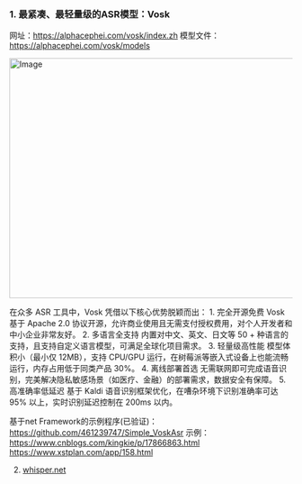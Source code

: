 ### **1. 最紧凑、最轻量级的ASR模型：Vosk**

网址：https://alphacephei.com/vosk/index.zh
模型文件：https://alphacephei.com/vosk/models

<img width="1214" height="426" alt="Image" src="https://github.com/user-attachments/assets/b2efc0e7-1cb6-41c2-ae69-6ab2a4d81e4e" />

在众多 ASR 工具中，Vosk 凭借以下核心优势脱颖而出： 1. 完全开源免费 Vosk 基于 Apache 2.0 协议开源，允许商业使用且无需支付授权费用，对个人开发者和中小企业非常友好。 2. 多语言全支持 内置对中文、英文、日文等 50 + 种语言的支持，且支持自定义语言模型，可满足全球化项目需求。 3. 轻量级高性能 模型体积小（最小仅 12MB），支持 CPU/GPU 运行，在树莓派等嵌入式设备上也能流畅运行，内存占用低于同类产品 30%。 4. 离线部署首选 无需联网即可完成语音识别，完美解决隐私敏感场景（如医疗、金融）的部署需求，数据安全有保障。 5. 高准确率低延迟 基于 Kaldi 语音识别框架优化，在嘈杂环境下识别准确率可达 95% 以上，实时识别延迟控制在 200ms 以内。

基于net Framework的示例程序(已验证)：https://github.com/461239747/Simple_VoskAsr 
示例：https://www.cnblogs.com/kingkie/p/17866863.html
https://www.xstplan.com/app/158.html

2. [whisper.net](https://github.com/sandrohanea/whisper.net)